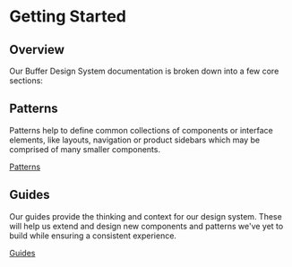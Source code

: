 # Getting Started

## Overview

Our Buffer Design System documentation is broken down into a few core sections:

## Patterns

Patterns help to define common collections of components or interface elements, like layouts, navigation or product sidebars which may be comprised of many smaller components.

[Patterns](Patterns/navigation)

## Guides

Our guides provide the thinking and context for our design system. These will help us extend and design new components and patterns we've yet to build while ensuring a consistent experience.

[Guides](Guides/principles)
​

​
